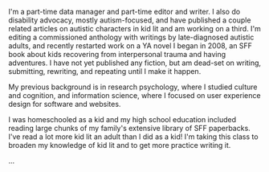 I'm a part-time data manager and part-time editor and writer. I also do disability advocacy, mostly autism-focused, and have published a couple related articles on autistic characters in kid lit and am working on a third. I'm editing a commissioned anthology with writings by late-diagnosed autistic adults, and recently restarted work on a YA novel I began in 2008, an SFF book about kids recovering from interpersonal trauma and having adventures. I have not yet published any fiction, but am dead-set on writing, submitting, rewriting, and repeating until I make it happen. 

My previous background is in research psychology, where I studied culture and cognition, and information science, where I focused on user experience design for software and websites. 

I was homeschooled as a kid and my high school education included reading large chunks of my family's extensive library of SFF paperbacks. I've read a lot more kid lit an adult than I did as a kid! I'm taking this class to broaden my knowledge of kid lit and to get more practice writing it. 


...